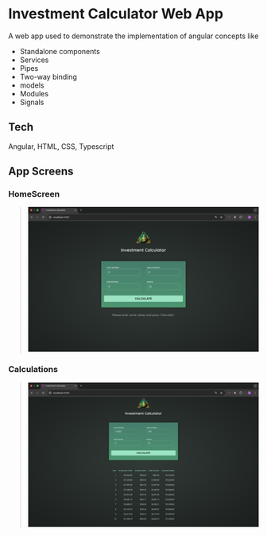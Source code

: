 # Investment Calculator Web App

A web app used to demonstrate the implementation of angular concepts like

- Standalone components
- Services
- Pipes
- Two-way binding
- models
- Modules
- Signals

## Tech

Angular, HTML, CSS, Typescript

## App Screens

### HomeScreen

> <img src="https://github.com/naveen-v-v/investment-calculator/blob/main/public/output1.png?raw=true" alt="logo"/>

### Calculations

> <img src="https://github.com/naveen-v-v/investment-calculator/blob/main/public/output2.png?raw=true" alt="logo"/>
